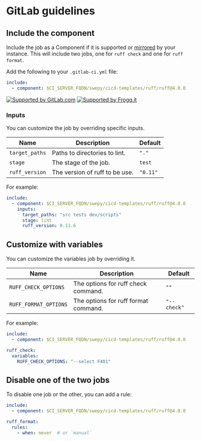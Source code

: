 # GitLab guidelines

## Include the component

Include the job as a Component if it is supported
or [mirrored](https://docs.gitlab.com/ee/user/project/repository/mirror/pull.html) by
your instance. This will include two jobs, one for `ruff check` and one for `ruff format`.

Add the following to your `.gitlab-ci.yml` file:

```yaml
include:
  - component: $CI_SERVER_FQDN/swepy/cicd-templates/ruff/ruff@4.0.0
```

[![Supported by GitLab.com](https://img.shields.io/badge/Supported_by-GitLab.com-orange)](https://gitlab.com)
[![Supported by Frogg.it](https://img.shields.io/badge/Supported_by-Frogg.it-green)](https://froggit.fr/)

### Inputs

You can customize the job by overriding specific inputs.

| Name           | Description                    | Default  |
|----------------|--------------------------------|----------|
| `target_paths` | Paths to directories to lint.  | `"."`    |
| `stage`        | The stage of the job.          | `test`   |
| `ruff_version` | The version of ruff to be use. | `"0.11"` |

For example:

```yml
include:
  - component: $CI_SERVER_FQDN/swepy/cicd-templates/ruff/ruff@4.0.0
    inputs:
      target_paths: "src tests dev/scripts"
      stage: lint
      ruff_version: 0.11.6
```

## Customize with variables

You can customize the variables job by overriding it.

| Name                  | Description                          | Default     |
|-----------------------|--------------------------------------|-------------|
| `RUFF_CHECK_OPTIONS`  | The options for ruff check command.  | `""`        |
| `RUFF_FORMAT_OPTIONS` | The options for ruff format command. | `"--check"` |

For example:

```yaml
include:
  - component: $CI_SERVER_FQDN/swepy/cicd-templates/ruff/ruff@4.0.0

ruff_check:
  variables:
    RUFF_CHECK_OPTIONS: "--select F401"
```

## Disable one of the two jobs

To disable one job or the other, you can add a rule:

```yml
include:
  - component: $CI_SERVER_FQDN/swepy/cicd-templates/ruff/ruff@4.0.0

ruff_format:
  rules:
    - when: never  # or `manual`
```
